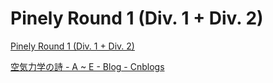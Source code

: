 # Pinely Round 1 (Div. 1 + Div. 2)


[Pinely Round 1 (Div. 1 + Div. 2)](https://codeforces.com/contest/1761) 

[空気力学の詩 - A ~ E - Blog - Cnblogs](https://www.cnblogs.com/cjjsb/p/16942841.html) 



